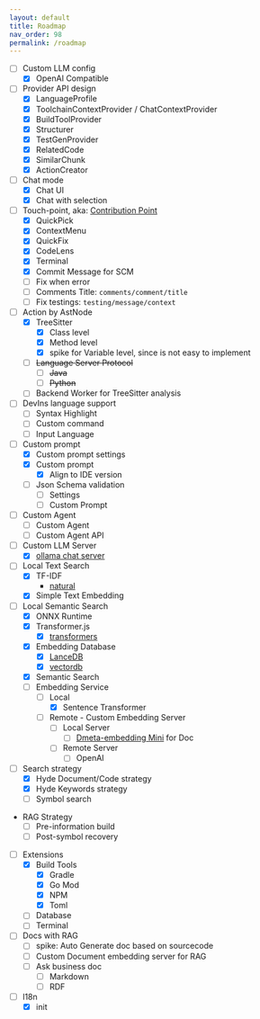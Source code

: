 ```yaml
---
layout: default
title: Roadmap
nav_order: 98
permalink: /roadmap
---
```


- [ ] Custom LLM config
    - [x] OpenAI Compatible
- [ ] Provider API design
    - [x] LanguageProfile
    - [x] ToolchainContextProvider / ChatContextProvider
    - [x] BuildToolProvider
    - [x] Structurer
    - [x] TestGenProvider
    - [x] RelatedCode
    - [x] SimilarChunk
    - [x] ActionCreator
- [ ] Chat mode
    - [x] Chat UI
    - [x] Chat with selection
- [ ] Touch-point, aka: [Contribution Point](https://code.visualstudio.com/api/references/contribution-points)
    - [X] QuickPick
    - [x] ContextMenu
    - [x] QuickFix
    - [x] CodeLens
    - [x] Terminal
    - [x] Commit Message for SCM
    - [ ] Fix when error
    - [ ] Comments Title: `comments/comment/title`
    - [ ] Fix testings: `testing/message/context`
- [ ] Action by AstNode
    - [x] TreeSitter
        - [x] Class level
        - [x] Method level
        - [x] spike for Variable level, since is not easy to implement
    - [ ] ~~Language Server Protocol~~
        - [ ] ~~Java~~
        - [ ] ~~Python~~
    - [ ] Backend Worker for TreeSitter analysis
- [ ] DevIns language support
    - [ ] Syntax Highlight
    - [ ] Custom command
    - [ ] Input Language
- [ ] Custom prompt
    - [x] Custom prompt settings
    - [x] Custom prompt
        - [x] Align to IDE version
    - [ ] Json Schema validation
        - [ ] Settings
        - [ ] Custom Prompt
- [ ] Custom Agent
    - [ ] Custom Agent
    - [ ] Custom Agent API
- [ ] Custom LLM Server
    - [x] [ollama chat server](./examples/ollama-chat-server/README.md)
- [ ] Local Text Search
    - [x] TF-IDF
        - [natural](https://naturalnode.github.io/natural/tfidf.html)
    - [x] Simple Text Embedding
- [ ] Local Semantic Search
    - [x] ONNX Runtime
    - [x] Transformer.js
        - [x] [transformers](https://xenova.github.io/transformers.js/)
    - [x] Embedding Database
        - [x] [LanceDB](https://github.com/lancedb/lancedb)
        - [x] [vectordb](https://www.npmjs.com/package/vectordb)
    - [x] Semantic Search
    - [ ] Embedding Service
        - [ ] Local
            - [x] Sentence Transformer
        - [ ] Remote - Custom Embedding Server
            - [ ] Local Server
                - [ ] [Dmeta-embedding Mini](https://huggingface.co/DMetaSoul/Dmeta-embedding-zh-small) for Doc
            - [ ] Remote Server
                - [ ] OpenAI
- [ ] Search strategy
    - [x] Hyde Document/Code strategy
    - [x] Hyde Keywords strategy
    - [ ] Symbol search
- RAG Strategy
    - [ ] Pre-information build
    - [ ] Post-symbol recovery
- [ ] Extensions
    - [x] Build Tools
        - [x] Gradle
        - [x] Go Mod
        - [x] NPM
        - [x] Toml
    - [ ] Database
    - [ ] Terminal
- [ ] Docs with RAG
    - [ ] spike: Auto Generate doc based on sourcecode
    - [ ] Custom Document embedding server for RAG
    - [ ] Ask business doc
        - [ ] Markdown
        - [ ] RDF
- [ ] l18n
    -  [x] init

